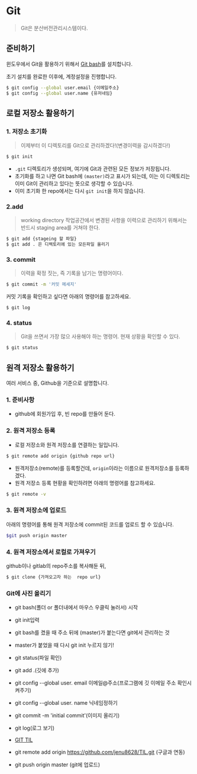 # Git

> Git은 분산버전관리시스템이다.

## 준비하기

윈도우에서 Git을 활용하기 위해서 [Git bash](https://git-scm.com/downloads)를 설치합니다.

초기 설치를 완료한 이후에, 계정설정을 진행합니다.

```sh
$ git config --global user.email {이메일주소}
$ git config --global user.name {유저네임}

```

## 로컬 저장소 활용하기

### 1. 저장소 초기화

> 이제부터 이 디렉토리를 Git으로 관리하겠다!(변경이력을 감시하겠다!)

````sh
$ git init
````



- `.git` 디렉토리가 생성되며, 여기에 Git과 관련된 모든 정보가 저장됩니다.
- 초기화를 하고 나면 Git bash에 `(master)`라고 표시가 되는데, 이는 이 디렉토리는 이미 Git이 관리하고 있다는 뜻으로 생각할 수 있습니다.
- 이미 초기화 한 repo에서는 다시 `git init`을 하지 않습니다.

###  2.add

> working directory 작업공간에서 변경된 사항을 이력으로 관리하기 위해서는 반드시 staging area를 거쳐야 한다.

```sh
$ git add {stageing 할 파일}
$ git add . 은 디렉토리에 있는 모든파일 올리기
```

### 3. commit

> 이력을 확정 짓는, 즉 기록을 남기는 명령어이다.

```sh
$ git commit -m '커밋 메세지'
```

커밋 기록을 확인하고 싶다면 아래의 명령어를 참고하세요.

```sh
$ git log
```



### 4. status

> Git을 쓰면서 가장 많으 사용해야 하는 명령어. 현재 상황을 확인할 수 있다.

```sh
$ git status
```



## 원격 저장소 활용하기

여러 서비스 중, Github을 기준으로 설명합니다.

### 1. 준비사항

- github에 회원가입 후, 빈 repo를 만들어 둔다.

### 2. 원격 저장소 등록

- 로컬 저장소와 원격 저장소를 연결하는 일입니다.

```sh
$ git remote add origin {github repo url}
```

- 원격저장소(remote)를 등록할건데, `origin`이라는 이름으로 원격저장소를 등록하겠다.
- 원격 저장소 등록 현황을 확인하려면 아래의 명령어를 참고하세요.

```sh
$ git remote -v
```



### 3.  원격 저장소에 업로드

아래의 명령어를 통해 원격 저장소에  commit된 코드를 업로드 할 수 있습니다.

```sh
$git push origin master
```



### 4. 원격 저장소에서 로컬로 가져우기

github이나 gitlab의 repo주소를 복사해둔 뒤,

```sh
$ git clone {가져오고자 하는  repo url}
```







### Git에 사진 올리기

- git bash(폴더 or 폴더내에서 마우스 우클릭 눌러서) 시작

- git init입력

- git bash를 켰을 때 주소 뒤에 (master)가 붙는다면 git에서 관리하는 것

- master가 붙었을 때 다시 git init 누르지 않기!

- git status(파일 확인)

- git add .(깃에 추가)

- git config --global user. email 이메일@주소(프로그램에 깃 이메일 주소 확인시켜주기)

- git config --global user. name 닉네임정하기

- git commit -m 'initial commit'(이미지 올리기)

- git log(로그 보기)

- [GIT TIL](https://github.com/jenu8628/TIL.git)

- git remote add origin https://github.com/jenu8628/TIL.git (구글과 연동)

- git push origin master (git에 업로드)
